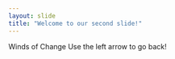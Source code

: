 ```yaml
---
layout: slide
title: "Welcome to our second slide!"
---
```

Winds of Change
Use the left arrow to go back!
